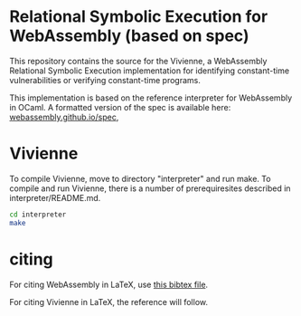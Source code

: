 # Relational Symbolic Execution for WebAssembly (based on spec)

This repository contains the source for the Vivienne, a WebAssembly
Relational Symbolic Execution implementation for identifying constant-time
vulnerabilities or verifying constant-time programs.

This implementation is based on the reference interpreter for WebAssembly in
OCaml. 
A formatted version of the spec is available here:
[webassembly.github.io/spec](https://webassembly.github.io/spec/),

# Vivienne

To compile Vivienne, move to directory "interpreter" and run make. To compile and run Vivienne, there is a number of prerequiresites described in interpreter/README.md.

```bash
cd interpreter
make
```

# citing

For citing WebAssembly in LaTeX, use [this bibtex file](wasm-specs.bib).

For citing Vivienne in LaTeX, the reference will follow.
